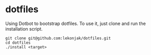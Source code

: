 # dotfiles  
Using Dotbot to bootstrap dotfiles. To use it, just clone and run the installation script.

```
git clone git@github.com:lekonjak/dotfiles.git
cd dotfiles
./install <target>
```
